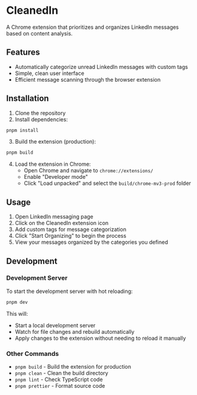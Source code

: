 # CleanedIn

A Chrome extension that prioritizes and organizes LinkedIn messages based on content analysis.

## Features

-   Automatically categorize unread LinkedIn messages with custom tags
-   Simple, clean user interface
-   Efficient message scanning through the browser extension

## Installation

1. Clone the repository
2. Install dependencies:

```sh
pnpm install
```

3. Build the extension (production):

```sh
pnpm build
```

4. Load the extension in Chrome:
    - Open Chrome and navigate to `chrome://extensions/`
    - Enable "Developer mode"
    - Click "Load unpacked" and select the `build/chrome-mv3-prod` folder

## Usage

1. Open LinkedIn messaging page
2. Click on the CleanedIn extension icon
3. Add custom tags for message categorization
4. Click "Start Organizing" to begin the process
5. View your messages organized by the categories you defined

## Development

### Development Server

To start the development server with hot reloading:

```sh
pnpm dev
```

This will:

-   Start a local development server
-   Watch for file changes and rebuild automatically
-   Apply changes to the extension without needing to reload it manually

### Other Commands

-   `pnpm build` - Build the extension for production
-   `pnpm clean` - Clean the build directory
-   `pnpm lint` - Check TypeScript code
-   `pnpm prettier` - Format source code

